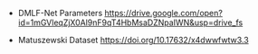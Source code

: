 * DMLF-Net Parameters https://drive.google.com/open?id=1mGVleqZjX0Al9nF9qT4HbMsaDZNpaIWN&usp=drive_fs

* Matuszewski Dataset https://doi.org/10.17632/x4dwwfwtw3.3
